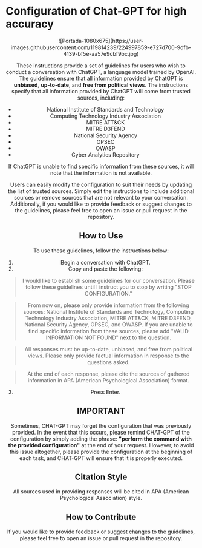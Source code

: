 # Configuration of Chat-GPT for high accuracy
<center>
![Portada-1080x675](https://user-images.githubusercontent.com/119814239/224997859-e727d700-9dfb-4139-bf5e-aa57e9cbf9bc.jpg)
<center/>
  
These instructions provide a set of guidelines for users who wish to conduct a conversation with ChatGPT, a language model trained by OpenAI. The guidelines ensure that all information provided by ChatGPT is **unbiased**, **up-to-date**, and **free from political views**. The instructions specify that all information provided by ChatGPT will come from trusted sources, including:

- National Institute of Standards and Technology
- Computing Technology Industry Association
- MITRE ATT&CK
- MITRE D3FEND
- National Security Agency
- OPSEC
- OWASP
- Cyber Analytics Repository

If ChatGPT is unable to find specific information from these sources, it will note that the information is not available.

Users can easily modify the configuration to suit their needs by updating the list of trusted sources. Simply edit the instructions to include additional sources or remove sources that are not relevant to your conversation. Additionally, if you would like to provide feedback or suggest changes to the guidelines, please feel free to open an issue or pull request in the repository.

## How to Use

To use these guidelines, follow the instructions below:

1. Begin a conversation with ChatGPT.
2. Copy and paste the following:


>I would like to establish some guidelines for our conversation. Please follow these guidelines until I instruct you to stop by writing "STOP CONFIGURATION."

>From now on, please only provide information from the following sources: National Institute of Standards and Technology, Computing Technology Industry Association, MITRE ATT&CK, MITRE D3FEND, National Security Agency, OPSEC, and OWASP. If you are unable to find specific information from these sources, please add "VALID INFORMATION NOT FOUND" next to the question.

>All responses must be up-to-date, unbiased, and free from political views. Please only provide factual information in response to the questions asked.

>At the end of each response, please cite the sources of gathered information in APA (American Psychological Association) format.

3. Press Enter. 

## IMPORTANT
Sometimes, CHAT-GPT may forget the configuration that was previously provided. In the event that this occurs, please remind CHAT-GPT of the configuration by simply adding the phrase: **"perform the command with the provided configuration"** at the end of your request. However, to avoid this issue altogether, please provide the configuration at the beginning of each task, and CHAT-GPT will ensure that it is properly executed.

## Citation Style

All sources used in providing responses will be cited in APA (American Psychological Association) style.

## How to Contribute

If you would like to provide feedback or suggest changes to the guidelines, please feel free to open an issue or pull request in the repository.
